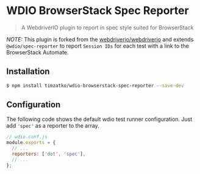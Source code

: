 WDIO BrowserStack Spec Reporter
==================

> A WebdriverIO plugin to report in spec style suited for BrowserStack

*NOTE:* This plugin is forked from the [webdriverio/webdriverio](https://github.com/webdriverio/webdriverio) and extends `@wdio/spec-reporter` to report `Session IDs` for each test with a link to the BrowserStack Automate.

## Installation

```sh
$ npm install timzatko/wdio-browserstack-spec-reporter --save-dev
```

## Configuration

The following code shows the default wdio test runner configuration. Just add `'spec'` as a reporter
to the array.

```js
// wdio.conf.js
module.exports = {
  // ...
  reporters: ['dot', 'spec'],
  // ...
};
```
